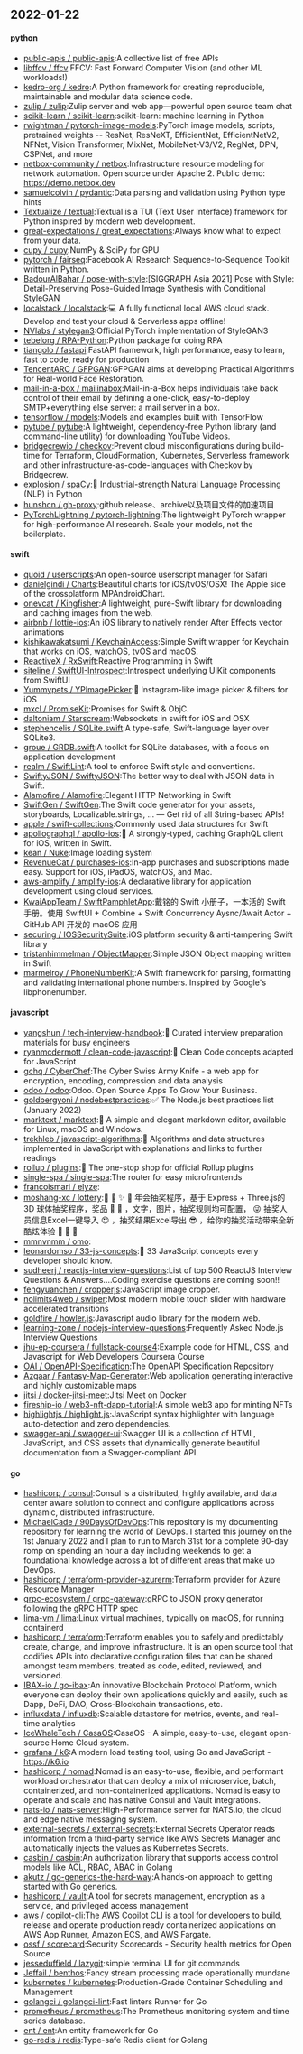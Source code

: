 ## 2022-01-22

#### python
* [public-apis / public-apis](https://github.com/public-apis/public-apis):A collective list of free APIs
* [libffcv / ffcv](https://github.com/libffcv/ffcv):FFCV: Fast Forward Computer Vision (and other ML workloads!)
* [kedro-org / kedro](https://github.com/kedro-org/kedro):A Python framework for creating reproducible, maintainable and modular data science code.
* [zulip / zulip](https://github.com/zulip/zulip):Zulip server and web app—powerful open source team chat
* [scikit-learn / scikit-learn](https://github.com/scikit-learn/scikit-learn):scikit-learn: machine learning in Python
* [rwightman / pytorch-image-models](https://github.com/rwightman/pytorch-image-models):PyTorch image models, scripts, pretrained weights -- ResNet, ResNeXT, EfficientNet, EfficientNetV2, NFNet, Vision Transformer, MixNet, MobileNet-V3/V2, RegNet, DPN, CSPNet, and more
* [netbox-community / netbox](https://github.com/netbox-community/netbox):Infrastructure resource modeling for network automation. Open source under Apache 2. Public demo: https://demo.netbox.dev
* [samuelcolvin / pydantic](https://github.com/samuelcolvin/pydantic):Data parsing and validation using Python type hints
* [Textualize / textual](https://github.com/Textualize/textual):Textual is a TUI (Text User Interface) framework for Python inspired by modern web development.
* [great-expectations / great_expectations](https://github.com/great-expectations/great_expectations):Always know what to expect from your data.
* [cupy / cupy](https://github.com/cupy/cupy):NumPy & SciPy for GPU
* [pytorch / fairseq](https://github.com/pytorch/fairseq):Facebook AI Research Sequence-to-Sequence Toolkit written in Python.
* [BadourAlBahar / pose-with-style](https://github.com/BadourAlBahar/pose-with-style):[SIGGRAPH Asia 2021] Pose with Style: Detail-Preserving Pose-Guided Image Synthesis with Conditional StyleGAN
* [localstack / localstack](https://github.com/localstack/localstack):💻
A fully functional local AWS cloud stack. Develop and test your cloud & Serverless apps offline!
* [NVlabs / stylegan3](https://github.com/NVlabs/stylegan3):Official PyTorch implementation of StyleGAN3
* [tebelorg / RPA-Python](https://github.com/tebelorg/RPA-Python):Python package for doing RPA
* [tiangolo / fastapi](https://github.com/tiangolo/fastapi):FastAPI framework, high performance, easy to learn, fast to code, ready for production
* [TencentARC / GFPGAN](https://github.com/TencentARC/GFPGAN):GFPGAN aims at developing Practical Algorithms for Real-world Face Restoration.
* [mail-in-a-box / mailinabox](https://github.com/mail-in-a-box/mailinabox):Mail-in-a-Box helps individuals take back control of their email by defining a one-click, easy-to-deploy SMTP+everything else server: a mail server in a box.
* [tensorflow / models](https://github.com/tensorflow/models):Models and examples built with TensorFlow
* [pytube / pytube](https://github.com/pytube/pytube):A lightweight, dependency-free Python library (and command-line utility) for downloading YouTube Videos.
* [bridgecrewio / checkov](https://github.com/bridgecrewio/checkov):Prevent cloud misconfigurations during build-time for Terraform, CloudFormation, Kubernetes, Serverless framework and other infrastructure-as-code-languages with Checkov by Bridgecrew.
* [explosion / spaCy](https://github.com/explosion/spaCy):💫
Industrial-strength Natural Language Processing (NLP) in Python
* [hunshcn / gh-proxy](https://github.com/hunshcn/gh-proxy):github release、archive以及项目文件的加速项目
* [PyTorchLightning / pytorch-lightning](https://github.com/PyTorchLightning/pytorch-lightning):The lightweight PyTorch wrapper for high-performance AI research. Scale your models, not the boilerplate.

#### swift
* [quoid / userscripts](https://github.com/quoid/userscripts):An open-source userscript manager for Safari
* [danielgindi / Charts](https://github.com/danielgindi/Charts):Beautiful charts for iOS/tvOS/OSX! The Apple side of the crossplatform MPAndroidChart.
* [onevcat / Kingfisher](https://github.com/onevcat/Kingfisher):A lightweight, pure-Swift library for downloading and caching images from the web.
* [airbnb / lottie-ios](https://github.com/airbnb/lottie-ios):An iOS library to natively render After Effects vector animations
* [kishikawakatsumi / KeychainAccess](https://github.com/kishikawakatsumi/KeychainAccess):Simple Swift wrapper for Keychain that works on iOS, watchOS, tvOS and macOS.
* [ReactiveX / RxSwift](https://github.com/ReactiveX/RxSwift):Reactive Programming in Swift
* [siteline / SwiftUI-Introspect](https://github.com/siteline/SwiftUI-Introspect):Introspect underlying UIKit components from SwiftUI
* [Yummypets / YPImagePicker](https://github.com/Yummypets/YPImagePicker):📸
Instagram-like image picker & filters for iOS
* [mxcl / PromiseKit](https://github.com/mxcl/PromiseKit):Promises for Swift & ObjC.
* [daltoniam / Starscream](https://github.com/daltoniam/Starscream):Websockets in swift for iOS and OSX
* [stephencelis / SQLite.swift](https://github.com/stephencelis/SQLite.swift):A type-safe, Swift-language layer over SQLite3.
* [groue / GRDB.swift](https://github.com/groue/GRDB.swift):A toolkit for SQLite databases, with a focus on application development
* [realm / SwiftLint](https://github.com/realm/SwiftLint):A tool to enforce Swift style and conventions.
* [SwiftyJSON / SwiftyJSON](https://github.com/SwiftyJSON/SwiftyJSON):The better way to deal with JSON data in Swift.
* [Alamofire / Alamofire](https://github.com/Alamofire/Alamofire):Elegant HTTP Networking in Swift
* [SwiftGen / SwiftGen](https://github.com/SwiftGen/SwiftGen):The Swift code generator for your assets, storyboards, Localizable.strings, … — Get rid of all String-based APIs!
* [apple / swift-collections](https://github.com/apple/swift-collections):Commonly used data structures for Swift
* [apollographql / apollo-ios](https://github.com/apollographql/apollo-ios):📱
A strongly-typed, caching GraphQL client for iOS, written in Swift.
* [kean / Nuke](https://github.com/kean/Nuke):Image loading system
* [RevenueCat / purchases-ios](https://github.com/RevenueCat/purchases-ios):In-app purchases and subscriptions made easy. Support for iOS, iPadOS, watchOS, and Mac.
* [aws-amplify / amplify-ios](https://github.com/aws-amplify/amplify-ios):A declarative library for application development using cloud services.
* [KwaiAppTeam / SwiftPamphletApp](https://github.com/KwaiAppTeam/SwiftPamphletApp):戴铭的 Swift 小册子，一本活的 Swift 手册。使用 SwiftUI + Combine + Swift Concurrency Aysnc/Await Actor + GitHub API 开发的 macOS 应用
* [securing / IOSSecuritySuite](https://github.com/securing/IOSSecuritySuite):iOS platform security & anti-tampering Swift library
* [tristanhimmelman / ObjectMapper](https://github.com/tristanhimmelman/ObjectMapper):Simple JSON Object mapping written in Swift
* [marmelroy / PhoneNumberKit](https://github.com/marmelroy/PhoneNumberKit):A Swift framework for parsing, formatting and validating international phone numbers. Inspired by Google's libphonenumber.

#### javascript
* [yangshun / tech-interview-handbook](https://github.com/yangshun/tech-interview-handbook):💯
Curated interview preparation materials for busy engineers
* [ryanmcdermott / clean-code-javascript](https://github.com/ryanmcdermott/clean-code-javascript):🛁
Clean Code concepts adapted for JavaScript
* [gchq / CyberChef](https://github.com/gchq/CyberChef):The Cyber Swiss Army Knife - a web app for encryption, encoding, compression and data analysis
* [odoo / odoo](https://github.com/odoo/odoo):Odoo. Open Source Apps To Grow Your Business.
* [goldbergyoni / nodebestpractices](https://github.com/goldbergyoni/nodebestpractices):✅
The Node.js best practices list (January 2022)
* [marktext / marktext](https://github.com/marktext/marktext):📝
A simple and elegant markdown editor, available for Linux, macOS and Windows.
* [trekhleb / javascript-algorithms](https://github.com/trekhleb/javascript-algorithms):📝
Algorithms and data structures implemented in JavaScript with explanations and links to further readings
* [rollup / plugins](https://github.com/rollup/plugins):🍣
The one-stop shop for official Rollup plugins
* [single-spa / single-spa](https://github.com/single-spa/single-spa):The router for easy microfrontends
* [francoismari / elyze](https://github.com/francoismari/elyze):
* [moshang-xc / lottery](https://github.com/moshang-xc/lottery):🎉
🌟
✨
🎈
年会抽奖程序，基于 Express + Three.js的 3D 球体抽奖程序，奖品
🧧
🎁
，文字，图片，抽奖规则均可配置，
😜
抽奖人员信息Excel一键导入
😍
，抽奖结果Excel导出
😎
，给你的抽奖活动带来全新酷炫体验
🚀
🚀
🚀
* [mmnvnmm / omo](https://github.com/mmnvnmm/omo):
* [leonardomso / 33-js-concepts](https://github.com/leonardomso/33-js-concepts):📜
33 JavaScript concepts every developer should know.
* [sudheerj / reactjs-interview-questions](https://github.com/sudheerj/reactjs-interview-questions):List of top 500 ReactJS Interview Questions & Answers....Coding exercise questions are coming soon!!
* [fengyuanchen / cropperjs](https://github.com/fengyuanchen/cropperjs):JavaScript image cropper.
* [nolimits4web / swiper](https://github.com/nolimits4web/swiper):Most modern mobile touch slider with hardware accelerated transitions
* [goldfire / howler.js](https://github.com/goldfire/howler.js):Javascript audio library for the modern web.
* [learning-zone / nodejs-interview-questions](https://github.com/learning-zone/nodejs-interview-questions):Frequently Asked Node.js Interview Questions
* [jhu-ep-coursera / fullstack-course4](https://github.com/jhu-ep-coursera/fullstack-course4):Example code for HTML, CSS, and Javascript for Web Developers Coursera Course
* [OAI / OpenAPI-Specification](https://github.com/OAI/OpenAPI-Specification):The OpenAPI Specification Repository
* [Azgaar / Fantasy-Map-Generator](https://github.com/Azgaar/Fantasy-Map-Generator):Web application generating interactive and highly customizable maps
* [jitsi / docker-jitsi-meet](https://github.com/jitsi/docker-jitsi-meet):Jitsi Meet on Docker
* [fireship-io / web3-nft-dapp-tutorial](https://github.com/fireship-io/web3-nft-dapp-tutorial):A simple web3 app for minting NFTs
* [highlightjs / highlight.js](https://github.com/highlightjs/highlight.js):JavaScript syntax highlighter with language auto-detection and zero dependencies.
* [swagger-api / swagger-ui](https://github.com/swagger-api/swagger-ui):Swagger UI is a collection of HTML, JavaScript, and CSS assets that dynamically generate beautiful documentation from a Swagger-compliant API.

#### go
* [hashicorp / consul](https://github.com/hashicorp/consul):Consul is a distributed, highly available, and data center aware solution to connect and configure applications across dynamic, distributed infrastructure.
* [MichaelCade / 90DaysOfDevOps](https://github.com/MichaelCade/90DaysOfDevOps):This repository is my documenting repository for learning the world of DevOps. I started this journey on the 1st January 2022 and I plan to run to March 31st for a complete 90-day romp on spending an hour a day including weekends to get a foundational knowledge across a lot of different areas that make up DevOps.
* [hashicorp / terraform-provider-azurerm](https://github.com/hashicorp/terraform-provider-azurerm):Terraform provider for Azure Resource Manager
* [grpc-ecosystem / grpc-gateway](https://github.com/grpc-ecosystem/grpc-gateway):gRPC to JSON proxy generator following the gRPC HTTP spec
* [lima-vm / lima](https://github.com/lima-vm/lima):Linux virtual machines, typically on macOS, for running containerd
* [hashicorp / terraform](https://github.com/hashicorp/terraform):Terraform enables you to safely and predictably create, change, and improve infrastructure. It is an open source tool that codifies APIs into declarative configuration files that can be shared amongst team members, treated as code, edited, reviewed, and versioned.
* [IBAX-io / go-ibax](https://github.com/IBAX-io/go-ibax):An innovative Blockchain Protocol Platform, which everyone can deploy their own applications quickly and easily, such as Dapp, DeFi, DAO, Cross-Blockchain transactions, etc.
* [influxdata / influxdb](https://github.com/influxdata/influxdb):Scalable datastore for metrics, events, and real-time analytics
* [IceWhaleTech / CasaOS](https://github.com/IceWhaleTech/CasaOS):CasaOS - A simple, easy-to-use, elegant open-source Home Cloud system.
* [grafana / k6](https://github.com/grafana/k6):A modern load testing tool, using Go and JavaScript - https://k6.io
* [hashicorp / nomad](https://github.com/hashicorp/nomad):Nomad is an easy-to-use, flexible, and performant workload orchestrator that can deploy a mix of microservice, batch, containerized, and non-containerized applications. Nomad is easy to operate and scale and has native Consul and Vault integrations.
* [nats-io / nats-server](https://github.com/nats-io/nats-server):High-Performance server for NATS.io, the cloud and edge native messaging system.
* [external-secrets / external-secrets](https://github.com/external-secrets/external-secrets):External Secrets Operator reads information from a third-party service like AWS Secrets Manager and automatically injects the values as Kubernetes Secrets.
* [casbin / casbin](https://github.com/casbin/casbin):An authorization library that supports access control models like ACL, RBAC, ABAC in Golang
* [akutz / go-generics-the-hard-way](https://github.com/akutz/go-generics-the-hard-way):A hands-on approach to getting started with Go generics.
* [hashicorp / vault](https://github.com/hashicorp/vault):A tool for secrets management, encryption as a service, and privileged access management
* [aws / copilot-cli](https://github.com/aws/copilot-cli):The AWS Copilot CLI is a tool for developers to build, release and operate production ready containerized applications on AWS App Runner, Amazon ECS, and AWS Fargate.
* [ossf / scorecard](https://github.com/ossf/scorecard):Security Scorecards - Security health metrics for Open Source
* [jesseduffield / lazygit](https://github.com/jesseduffield/lazygit):simple terminal UI for git commands
* [Jeffail / benthos](https://github.com/Jeffail/benthos):Fancy stream processing made operationally mundane
* [kubernetes / kubernetes](https://github.com/kubernetes/kubernetes):Production-Grade Container Scheduling and Management
* [golangci / golangci-lint](https://github.com/golangci/golangci-lint):Fast linters Runner for Go
* [prometheus / prometheus](https://github.com/prometheus/prometheus):The Prometheus monitoring system and time series database.
* [ent / ent](https://github.com/ent/ent):An entity framework for Go
* [go-redis / redis](https://github.com/go-redis/redis):Type-safe Redis client for Golang
